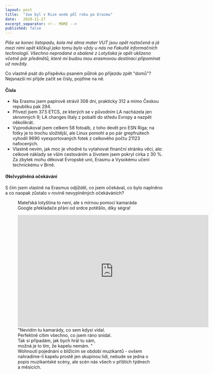 ```yaml
---
layout: post
title:  "Joe byl v Rize aneb půl roku po Erasmu"
date:   2020-11-27
excerpt_separator: <!-- MORE -->
published: false
---
```


<p class="intro"><i><span class="dropcap">P</span>íše se konec listopadu, kola mé alma mater VUT jsou opět roztočená a já mezi nimi opět kličkuji jako tomu bylo vždy u nás na Fakultě informačních technologií. Všechno neprodané a sbalené z Lotyšska je opět uklizeno včetně pár předmětů, které mi budou mou erasmovou destinaci připomínat už navždy.</i></p>
<!-- MORE --> 

Co vlastně psát do příspěvku psaném půlrok po příjezdu zpět "domů"? Nejsnazší mi přijde začít se čísly, pojďme na ně.

#### Čísla

- Na Erasmu jsem papírově strávil 308 dní, prakticky 312 a mimo Českou republiku pak 294.
- Přivezl jsem 37.5 ETCS, ze kterých se v původním LA nacházela jen skromných 9; LA changes lítaly z pobaltí do středu Evropy a nazpět několikrát.
- Vyprodukoval jsem celkem 58 fotoalb, z toho devět pro ESN Riga; na fotky je to trochu složitější, ale Linux pomohl a po pár grepfruitech vyhodil 9690 vyexportovaných fotek z celkového počtu 21123 nafocených. 
- Vlastně nevím, jak moc je vhodné tu vytahovat finanční stránku věci, ale: celkové náklady se vším cestováním a životem jsem pokryl cirka z 30 %. Za zbytek mohu děkovat Evropské unii, Erasmu a Vysokému učení technickému v Brně.

#### (Ne)vyplněná očekávání

S čím jsem vlastně na Erasmus odjížděl, co jsem očekával, co bylo naplněno a co naopak zůstalo v rovině nevyplněných očekáváních?

<figure>  
 <img src="{{ site.baseurl }}/assets/img/1591921263144.png" alt="" class="img-center"> 
   <figcaption>Mateřská lotyština to není, ale s mírnou pomocí kamaráda Google překladače přání od srdce potěšilo, díky ségra!</figcaption>
 </figure>



<figure>
	<iframe width="610" height="360" class="img-center d-block"
	src="https://www.youtube.com/embed/w2ZWI5_83y0"
	frameborder="0"></iframe>
	<figcaption>
		"Nevidím tu kamarády, co sem kdysi vídal. <br>
         Perfektně cítim všechno, co jsem ráno snídal. <br>
         Tak si připadám, jak bych hrál tu sám, <br>
         možná je to tím, že kapelu nemám. " <br>
        Wohnoutí pojednání o blížícím se období muzikantů - ovšem nahradíme-li kapelu prostě jen skupinou lidí, nebude se jedna o popis muzikantské scény, ale scén nás všech v příštích týdnech a měsících. 
    </figcaption></figure>   
